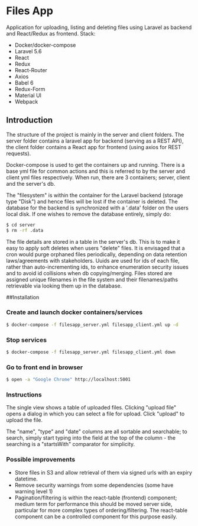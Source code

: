 # Files App #

Application for uploading, listing and deleting files 
using Laravel as backend and React/Redux as frontend. Stack:

* Docker/docker-compose
* Laravel 5.6
* React
* Redux
* React-Router
* Axios
* Babel 6
* Redux-Form
* Material UI
* Webpack

## Introduction

The structure of the project is mainly in the server and client folders. The server folder 
contains a laravel app for backend (serving as a REST API), the client folder contains a 
React app for frontend (using axios for REST requests).

Docker-compose is used to get the containers up and running. There is a base yml file for common 
actions and this is referred to by the server and client yml files respectively. When run,
 there are 3 containers; server, client and the server's db.
 
The "filesystem" is within the container for the Laravel backend (storage type "Disk") and hence files 
will be lost if the container is deleted. The database for the backend is synchronized with a 
'.data' folder on the users local disk. If one wishes to remove the database entirely, simply do:

```sh
$ cd server
$ rm -rf .data

```

The file details are stored in a table in the server's db. This is to make it easy to apply 
soft deletes when users "delete" files. It is envisaged that a cron would purge orphaned files 
periodically, depending on data retention laws/agreements with stakeholders. Uuids are used 
for ids of each file, rather than auto-incrementing ids, to enhance enumeration security issues and 
to avoid id collisions when  db copying/merging. Files stored are assigned unique filenames in the 
file system and their filenames/paths retrievable via looking them up in the database.

##Installation

### Create and launch docker containers/services
```sh
$ docker-compose -f filesapp_server.yml filesapp_client.yml up -d

```

### Stop services
```sh
$ docker-compose -f filesapp_server.yml filesapp_client.yml down

```

### Go to front end in browser

```sh
$ open -a "Google Chrome" http://localhost:5001
```
 
### Instructions

The single view shows a table of uploaded files. Clicking "upload file" opens 
a dialog in which you can select a file for upload. Click "upload" to 
upload the file.

The "name", "type" and "date" columns are all sortable and searchable; to 
search, simply start typing into the field at the top of the column - the 
searching is a "startsWith" comparator for simplicity.

### Possible improvements

* Store files in S3 and allow retrieval of them via signed urls with an 
expiry datetime.
* Remove security warnings from some dependencies (some have warning level 1)
* Pagination/filtering is within the react-table (frontend) component; medium term for 
performance this should be moved server side, particular for more complex types of ordering/filtering. The 
react-table component can be a controlled component for this purpose easily.
